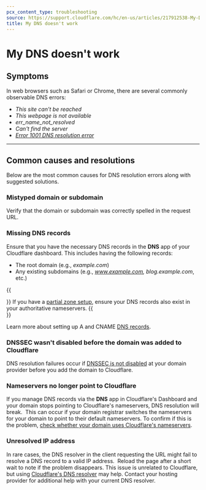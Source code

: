```yaml
---
pcx_content_type: troubleshooting
source: https://support.cloudflare.com/hc/en-us/articles/217912538-My-DNS-doesn-t-work
title: My DNS doesn't work
---
```


# My DNS doesn't work



## Symptoms

In web browsers such as Safari or Chrome, there are several commonly observable DNS errors:

-   _This site can’t be reached_
-   _This webpage is not available_
-   _err\_name\_not\_resolved_
-   _Can't find the server_
-   [_Error 1001 DNS resolution error_](https://support.cloudflare.com/hc/articles/360029779472#error1001)

___

## Common causes and resolutions

Below are the most common causes for DNS resolution errors along with suggested solutions.

### Mistyped domain or subdomain

Verify that the domain or subdomain was correctly spelled in the request URL.

### Missing DNS records

Ensure that you have the necessary DNS records in the **DNS** app of your Cloudflare dashboard. This includes having the following records:

-   The root domain (e.g., _example.com_)
-   Any existing subdomains (e.g., _www.example.com, blog.example.com_, etc.)

{{<Aside type="tip">}}
If you have a [partial zone
setup](https://developers.cloudflare.com/dns/zone-setups/partial-setup),
ensure your DNS records also exist in your authoritative nameservers.
{{</Aside>}}

Learn more about setting up A and CNAME [DNS records](https://developers.cloudflare.com/dns/manage-dns-records/how-to/create-dns-records).

### DNSSEC wasn't disabled before the domain was added to Cloudflare

DNS resolution failures occur if [DNSSEC is not disabled](https://support.cloudflare.com/hc/articles/205359838#h_94453043811540417238269) at your domain provider before you add the domain to Cloudflare.

### Nameservers no longer point to Cloudflare

If you manage DNS records via the **DNS** app in Cloudflare's Dashboard and your domain stops pointing to Cloudflare's nameservers, DNS resolution will break.  This can occur if your domain registrar switches the nameservers for your domain to point to their default nameservers. To confirm if this is the problem, [check whether your domain uses Cloudflare's nameservers](https://support.cloudflare.com/hc/articles/4426809598605).

### Unresolved IP address

In rare cases, the DNS resolver in the client requesting the URL might fail to resolve a DNS record to a valid IP address.  Reload the page after a short wait to note if the problem disappears. This issue is unrelated to Cloudflare, but using [Cloudflare's DNS resolver](https://developers.cloudflare.com/1.1.1.1/setting-up-1.1.1.1/) may help. Contact your hosting provider for additional help with your current DNS resolver.
